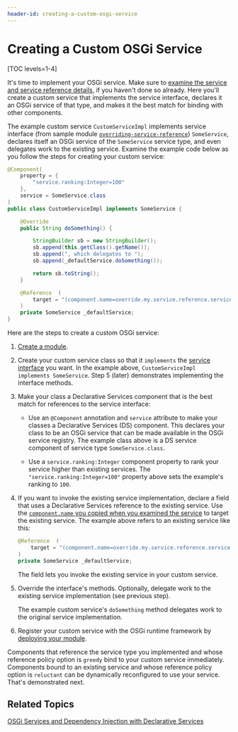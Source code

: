 ```yaml
---
header-id: creating-a-custom-osgi-service
---
```


# Creating a Custom OSGi Service

[TOC levels=1-4]

It's time to implement your OSGi service. Make sure to [examine the service and 
service reference details](/docs/7-2/customization/-/knowledge_base/c/examining-an-osgi-service-to-override), 
if you haven't done so already. Here you'll create a custom service that 
implements the service interface, declares it an OSGi service of that type, and 
makes it the best match for binding with other components. 

The example custom service `CustomServiceImpl` implements service interface
(from sample module
[`overriding-service-reference`](https://portal.liferay.dev/documents/113763090/114000186/overriding-service-reference.zip))
`SomeService`, declares itself an OSGi service of the `SomeService` service
type, and even delegates work to the existing service. Examine the example code
below as you follow the steps for creating your custom service:

```java
@Component(
    property = {
        "service.ranking:Integer=100"
    },
    service = SomeService.class
)
public class CustomServiceImpl implements SomeService {

    @Override
    public String doSomething() {

        StringBuilder sb = new StringBuilder();
        sb.append(this.getClass().getName());
        sb.append(", which delegates to ");
        sb.append(_defaultService.doSomething());

        return sb.toString();
    }

    @Reference  (
        target = "(component.name=override.my.service.reference.service.impl.SomeServiceImpl)"
    )
    private SomeService _defaultService;
}
```

Here are the steps to create a custom OSGi service:

1.  [Create a module](/docs/7-2/reference/-/knowledge_base/r/creating-a-project). 

2.  Create your custom service class so that it `implements` the 
    [service interface](/docs/7-2/customization/-/knowledge_base/c/examining-an-osgi-service-to-override#step-1-copy-the-service-interface-name)
    you want. In the example above, `CustomServiceImpl implements SomeService`.
    Step 5 (later) demonstrates implementing the interface methods. 

3.  Make your class a Declarative Services component that is the best match for 
    references to the service interface:

    - Use an `@Component` annotation and `service` attribute to make your 
      classes a Declarative Services (DS) component. This declares your class 
      to be an OSGi service that can be made available in the OSGi service 
      registry. The example class above is a DS service component of service 
      type `SomeService.class`. 

    - Use a `service.ranking:Integer` component property to rank your service 
      higher than existing services. The `"service.ranking:Integer=100"` 
      property above sets the example's ranking to `100`. 

4.  If you want to invoke the existing service implementation, declare a field 
    that uses a Declarative Services reference to the existing service. Use the 
    [`component.name` you copied when you examined the service](/docs/7-2/customization/-/knowledge_base/c/examining-an-osgi-service-to-override#step-2-copy-the-existing-service-name) 
    to target the existing service. The example above refers to an existing 
    service like this:

    ```java
    @Reference  (
        target = "(component.name=override.my.service.reference.service.impl.SomeServiceImpl)"
    )
    private SomeService _defaultService;
    ```

    The field lets you invoke the existing service in your custom service. 

5.  Override the interface's methods. Optionally, delegate work to the existing 
    service implementation (see previous step). 

    The example custom service's `doSomething` method delegates work to the 
    original service implementation. 

6.  Register your custom service with the OSGi runtime framework by 
    [deploying your module](/docs/7-2/reference/-/knowledge_base/r/deploying-a-project).

Components that reference the service type you implemented and whose reference 
policy option is `greedy` bind to your custom service immediately. Components 
bound to an existing service and whose reference policy option is `reluctant` 
can be dynamically reconfigured to use your service. That's demonstrated next. 

## Related Topics

[OSGi Services and Dependency Injection with Declarative Services](/docs/7-2/frameworks/-/knowledge_base/f/declarative-services)
